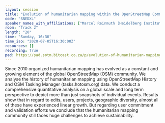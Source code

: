 ```yaml
---
layout: session
title: "Evolution of humanitarian mapping within the OpenStreetMap Community"
code: "SNEDXL"
speaker_names_with_affiliations: ["Marcel Reinmuth (Heidelberg Institute of Geoinformation Technology, Heidelberg University)", "Benjamin Herfort (Heidelberg Institute of Geoinformation Technology, Heidelberg University)", "Jochen Stier (Heidelberg Institute of Geoinformation Technology, Heidelberg University)", "Alina Klerings (Heidelberg Institute of Geoinformation Technology, Heidelberg University)"]
room: "Track 2"
length: "20"
time: "Sunday, 16:30"
time_iso: "2020-07-05T16:30:00Z"
resources: []
recording: True
pad: https://pad.sotm.bitcast.co.za/p/evolution-of-humanitarian-mapping-within-the-opens
---
```

Since 2010 organized humanitarian mapping has evolved as a constant and growing element of the global OpenStreetMap (OSM) community. We analyse the history of humanitarian mapping using OpenStreetMap History and OSM Tasking Manager (tasks.hotosm.org) data. We conduct a comprehensive quantitative analysis on a global scale and long term perspective to depict more than just snapshots of individual events. Results show that in regard to edits, users, projects, geographic diversity, almost all of these have experienced linear growth. But regarding user commitment and validation efforts we conclude that the humanitarian mapping community still faces huge challenges to achieve sustainability.

